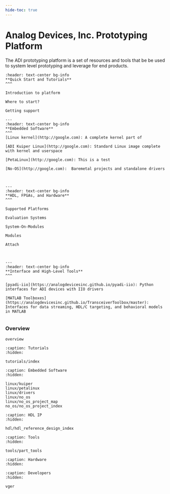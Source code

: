 ```yaml
---
hide-toc: true
---
```


# Analog Devices, Inc. Prototyping Platform

The ADI prototyping platform is a set of resources and tools that be be used to system level prototyping and leverage for end products.

```{panels}
:header: text-center bg-info
**Quick Start and Tutorials**
^^^

Introduction to platform

Where to start?

Getting support

---
:header: text-center bg-info
**Embedded Software**
^^^
[Linux kernel](http://google.com): A complete kernel part of

[ADI Kuiper Linux](http://google.com): Standard Linux image complete with kernel and userspace

[PetaLinux](http://google.com): This is a test

[No-OS](http://google.com):  Baremetal projects and standalone drivers



---
:header: text-center bg-info
**HDL, FPGAs, and Hardware**
^^^

Supported Platforms

Evaluation Systems

System-On-Modules

Modules

Attach



---
:header: text-center bg-info
**Interface and High-Level Tools**
^^^

[pyadi-iio](https://analogdevicesinc.github.io/pyadi-iio): Python interfaces for ADI devices with IIO drivers

[MATLAB Toolboxes](https://analogdevicesinc.github.io/TransceiverToolbox/master): Interfaces for data streaming, HDL/C targeting, and behavioral models in MATLAB


```

### Overview

```{toctree}
overview
```

```{toctree}
:caption: Tutorials
:hidden:

tutorials/index
```

```{toctree}
:caption: Embedded Software
:hidden:

linux/kuiper
linux/petalinux
linux/drivers
linux/no_os
linux/no_os_project_map
no_os/no_os_project_index

```

```{toctree}
:caption: HDL IP
:hidden:

hdl/hdl_reference_design_index
```

```{toctree}
:caption: Tools
:hidden:

tools/part_tools
```

```{toctree}
:caption: Hardware
:hidden:

```

```{toctree}
:caption: Developers
:hidden:

vger
```
